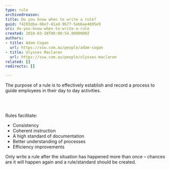 ```yaml
---
type: rule
archivedreason: 
title: Do you know when to write a rule?
guid: f4283dba-08e7-41ad-9b77-5eb6ae4695e9
uri: do-you-know-when-to-write-a-rule
created: 2010-03-18T08:00:54.0000000Z
authors:
- title: Adam Cogan
  url: https://ssw.com.au/people/adam-cogan
- title: Ulysses Maclaren
  url: https://ssw.com.au/people/ulysses-maclaren
related: []
redirects: []

---
```




  <p>The purpose of a rule is to effectively establish and record a process to guide employees in their day to day activities. </p>

<br><excerpt class='endintro'></excerpt><br>

  <p>Rules facilitate&#58;</p>
<ul>
    <li>Consistency</li>
    <li>Coherent instruction</li>
    <li>A&#160;high standard of documentation</li>
    <li>Better understanding of processes</li>
    <li>Efficiency improvements</li>
</ul>
<p>Only write a rule after the situation has happened more than once – chances are it will happen again and a rule/standard should be created.</p>



